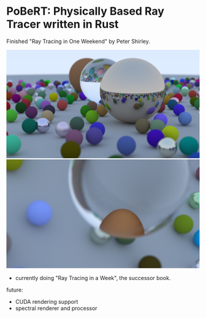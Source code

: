 # PoBeRT: Physically Based Ray Tracer written in Rust

Finished "Ray Tracing in One Weekend" by Peter Shirley.

![Final image](/final.png)
![Funky image](/final_funky.png)

- currently doing "Ray Tracing in a Week", the successor book.

future:
- CUDA rendering support
- spectral renderer and processor